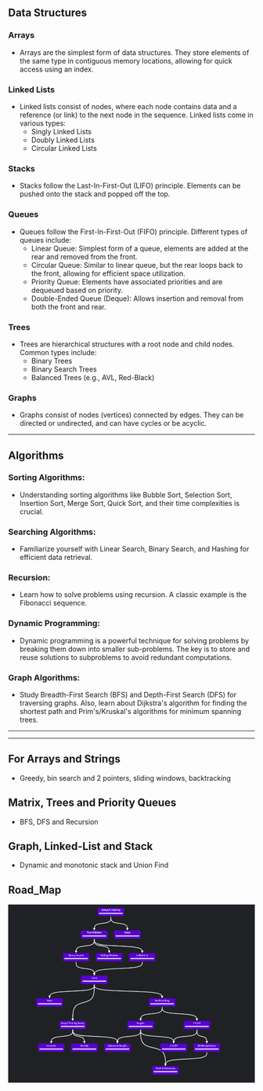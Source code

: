 ## Data Structures

### Arrays

- Arrays are the simplest form of data structures. They store elements of the same type in contiguous memory locations, allowing for quick access using an index.

### Linked Lists

- Linked lists consist of nodes, where each node contains data and a reference (or link) to the next node in the sequence. Linked lists come in various types:
  - Singly Linked Lists
  - Doubly Linked Lists
  - Circular Linked Lists

### Stacks

- Stacks follow the Last-In-First-Out (LIFO) principle. Elements can be pushed onto the stack and popped off the top.

### Queues

- Queues follow the First-In-First-Out (FIFO) principle. Different types of queues include:
  - Linear Queue: Simplest form of a queue, elements are added at the rear and removed from the front.
  - Circular Queue: Similar to linear queue, but the rear loops back to the front, allowing for efficient space utilization.
  - Priority Queue: Elements have associated priorities and are dequeued based on priority.
  - Double-Ended Queue (Deque): Allows insertion and removal from both the front and rear.

### Trees

- Trees are hierarchical structures with a root node and child nodes. Common types include:
  - Binary Trees
  - Binary Search Trees
  - Balanced Trees (e.g., AVL, Red-Black)

### Graphs

- Graphs consist of nodes (vertices) connected by edges. They can be directed or undirected, and can have cycles or be acyclic.

---

## Algorithms

### Sorting Algorithms:

- Understanding sorting algorithms like Bubble Sort, Selection Sort, Insertion Sort, Merge Sort, Quick Sort, and their time complexities is crucial.

### Searching Algorithms:

- Familiarize yourself with Linear Search, Binary Search, and Hashing for efficient data retrieval.

### Recursion:

- Learn how to solve problems using recursion. A classic example is the Fibonacci sequence.

### Dynamic Programming:

- Dynamic programming is a powerful technique for solving problems by breaking them down into smaller sub-problems. The key is to store and reuse solutions to subproblems to avoid redundant computations.

### Graph Algorithms:

- Study Breadth-First Search (BFS) and Depth-First Search (DFS) for traversing graphs. Also, learn about Dijkstra's algorithm for finding the shortest path and Prim's/Kruskal's algorithms for minimum spanning trees.

---

---

## For Arrays and Strings
- Greedy, bin search and 2 pointers, sliding windows, backtracking

## Matrix, Trees and Priority Queues
- BFS, DFS and Recursion

## Graph, Linked-List and Stack
-  Dynamic and monotonic stack and Union Find 

## __Road_Map__
![Local Image](rm.png)


